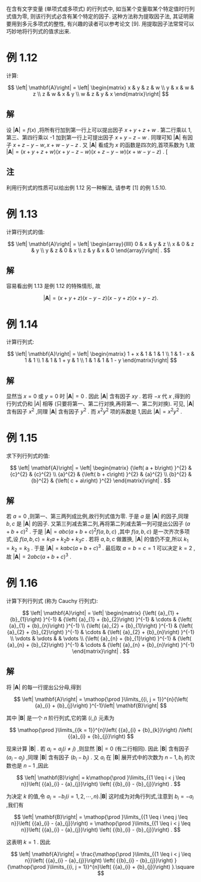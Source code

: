 
在含有文字变量 (单项式或多项式) 的行列式中, 如当某个变量取某个特定值时行列式值为零, 则该行列式必含有某个特定的因子. 这种方法称为提取因子法, 其证明需要用到多元多项式的整性, 有兴趣的读者可以参考论文 [9]. 用提取因子法常常可以巧妙地将行列式的值求出来.

# 例 1.12
计算:

$$
\left| \mathbf{A}\right| = \left| \begin{matrix} x & y & z & w \\ y & x & w & z \\ z & w & x & y \\ w & z & y & x \end{matrix}\right|
$$

## 解
设 $\left| \mathbf{A}\right| = f\left( x\right)$ ,将所有行加到第一行上可以提出因子 $x + y + z + w$ . 第二行乘以 1,第三、第四行乘以 -1 加到第一行上可提出因子 $x + y - z - w$ . 同理可知 $\left| \mathbf{A}\right|$ 有因子 $x + z - y - w, x + w - y - z$ . 又 $\left| \mathbf{A}\right|$ 看成为 $x$ 的函数是四次的,首项系数为 1,故 $\left| \mathbf{A}\right| = \left( {x + y + z + w}\right) \left( {x + y - z - w}\right) \left( {x + z - y - w}\right) \left( {x + w - y - z}\right)$ . [

## 注
利用行列式的性质可以给出例 1.12 另一种解法, 请参考 [1] 的例 1.5.10.

# 例 1.13
计算行列式的值:

$$
\left| \mathbf{A}\right| = \left| \begin{array}{llll} 0 & x & y & z \\ x & 0 & z & y \\ y & z & 0 & x \\ z & y & x & 0 \end{array}\right| .
$$

## 解
容易看出例 1.13 是例 1.12 的特殊情形, 故

$$
\left| \mathbf{A}\right| = \left( {x + y + z}\right) \left( {x - y - z}\right) \left( {x - y + z}\right) \left( {x + y - z}\right) .
$$

# 例 1.14
计算行列式:

$$
\left| \mathbf{A}\right| = \left| \begin{matrix} 1 + x & 1 & 1 & 1 \\ 1 & 1 - x & 1 & 1 \\ 1 & 1 & 1 + y & 1 \\ 1 & 1 & 1 & 1 - y \end{matrix}\right|
$$

## 解
显然当 $x = 0$ 或 $y = 0$ 时 $\left| \mathbf{A}\right| = 0$ . 因此 $\left| \mathbf{A}\right|$ 含有因子 ${xy}$ . 若将 $- x$ 代 $x$ ,得到的行列式仍和 $\left| A\right|$ 相等 (只要将第一、第二行对换,再将第一、第二列对换). 可见, $\left| \mathbf{A}\right|$ 含有因子 ${x}^{2}$ ,同理 $\left| \mathbf{A}\right|$ 含有因子 ${y}^{2}$ . 而 ${x}^{2}{y}^{2}$ 项的系数是 1,因此 $\left| \mathbf{A}\right| = {x}^{2}{y}^{2}$ . 

# 例 1.15
求下列行列式的值:

$$
\left| \mathbf{A}\right| = \left| \begin{matrix} {\left( a + b\right) }^{2} & {c}^{2} & {c}^{2} \\ {a}^{2} & {\left( b + c\right) }^{2} & {a}^{2} \\ {b}^{2} & {b}^{2} & {\left( c + a\right) }^{2} \end{matrix}\right| .
$$

## 解
若 $a = 0$ ,则第一、第三两列成比例,故行列式值为零. 于是 $a$ 是 $\left| \mathbf{A}\right|$ 的因子,同理 $b, c$ 是 $\left| \mathbf{A}\right|$ 的因子. 又第三列减去第二列,再将第二列减去第一列可提出公因子 ${\left( a + b + c\right) }^{2}$ . 于是 $\left| \mathbf{A}\right| = {abc}{\left( a + b + c\right) }^{2}f\left( {a, b, c}\right)$ ,其中 $f\left( {a, b, c}\right)$ 是一次齐次多项式,设 $f\left( {a, b, c}\right) = {k}_{1}a + {k}_{2}b + {k}_{3}c$ . 若将 $a, b, c$ 做置换, $\left| \mathbf{A}\right|$ 的值仍不变,所以 ${k}_{1} = {k}_{2} = {k}_{3}$ . 于是 $\left| \mathbf{A}\right| = {kabc}{\left( a + b + c\right) }^{3}$ . 最后取 $a = b = c = 1$ 可以决定 $k = 2$ , 故 $\left| \mathbf{A}\right| = {2abc}{\left( a + b + c\right) }^{3}$ .

# 例 1.16
计算下列行列式 (称为 Cauchy 行列式):

$$
\left| \mathbf{A}\right| = \left| \begin{matrix} {\left( {a}_{1} + {b}_{1}\right) }^{-1} & {\left( {a}_{1} + {b}_{2}\right) }^{-1} & \cdots & {\left( {a}_{1} + {b}_{n}\right) }^{-1} \\ {\left( {a}_{2} + {b}_{1}\right) }^{-1} & {\left( {a}_{2} + {b}_{2}\right) }^{-1} & \cdots & {\left( {a}_{2} + {b}_{n}\right) }^{-1} \\ \vdots & \vdots & & \vdots \\ {\left( {a}_{n} + {b}_{1}\right) }^{-1} & {\left( {a}_{n} + {b}_{2}\right) }^{-1} & \cdots & {\left( {a}_{n} + {b}_{n}\right) }^{-1} \end{matrix}\right| .
$$

## 解
将 $\left| \mathbf{A}\right|$ 的每一行提出公分母,得到

$$
\left| \mathbf{A}\right| = \mathop{\prod }\limits_{{i, j = 1}}^{n}{\left( {a}_{i} + {b}_{j}\right) }^{-1}\left| \mathbf{B}\right|
$$

其中 $\left| \mathbf{B}\right|$ 是一个 $n$ 阶行列式,它的第 $\left( {i, j}\right)$ 元素为

$$
\mathop{\prod }\limits_{{k = 1}}^{n}\left( {{a}_{i} + {b}_{k}}\right) /\left( {{a}_{i} + {b}_{j}}\right)
$$

现来计算 $\left| \mathbf{B}\right|$ . 若 ${a}_{i} = {a}_{j}\left( {i \neq j}\right)$ ,则显然 $\left| \mathbf{B}\right| = 0$ (有二行相同). 因此 $\left| \mathbf{B}\right|$ 含有因子 $\left( {{a}_{i} - {a}_{j}}\right)$ ,同理 $\left| \mathbf{B}\right|$ 含有因子 $\left( {{b}_{i} - {b}_{j}}\right)$ . 又 ${a}_{i}$ 在 $\left| \mathbf{B}\right|$ 展开式中的次数为 $n - 1,{b}_{i}$ 的次数也是 $n - 1$ ,因此

$$
\left| \mathbf{B}\right| = k\mathop{\prod }\limits_{{1 \leq i < j \leq n}}\left( {{a}_{i} - {a}_{j}}\right) \left( {{b}_{i} - {b}_{j}}\right) .
$$

为决定 $k$ 的值,令 ${a}_{i} = - {b}_{i}\left( {i = 1,2,\cdots, n}\right) .\left| \mathbf{B}\right|$ 这时成为对角行列式,注意到 ${b}_{i} = - {a}_{i}$ ,我们有

$$
\left| \mathbf{B}\right| = \mathop{\prod }\limits_{{1 \leq i \neq j \leq n}}\left( {{a}_{i} - {a}_{j}}\right) = \mathop{\prod }\limits_{{1 \leq i < j \leq n}}\left( {{a}_{i} - {a}_{j}}\right) \left( {{b}_{i} - {b}_{j}}\right) .
$$

这表明 $k = 1$ . 因此

$$
\left| \mathbf{A}\right| = \frac{\mathop{\prod }\limits_{{1 \leq i < j \leq n}}\left( {{a}_{i} - {a}_{j}}\right) \left( {{b}_{i} - {b}_{j}}\right) }{\mathop{\prod }\limits_{{i, j = 1}}^{n}\left( {{a}_{i} + {b}_{j}}\right) }.\square
$$